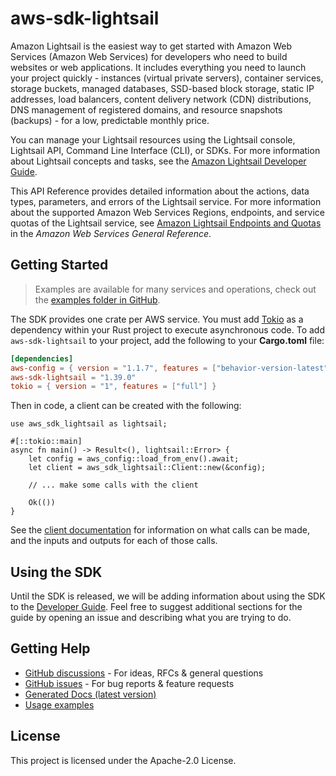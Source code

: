 # aws-sdk-lightsail

Amazon Lightsail is the easiest way to get started with Amazon Web Services (Amazon Web Services) for developers who need to build websites or web applications. It includes everything you need to launch your project quickly - instances (virtual private servers), container services, storage buckets, managed databases, SSD-based block storage, static IP addresses, load balancers, content delivery network (CDN) distributions, DNS management of registered domains, and resource snapshots (backups) - for a low, predictable monthly price.

You can manage your Lightsail resources using the Lightsail console, Lightsail API, Command Line Interface (CLI), or SDKs. For more information about Lightsail concepts and tasks, see the [Amazon Lightsail Developer Guide](https://lightsail.aws.amazon.com/ls/docs/en_us/articles/lightsail-how-to-set-up-access-keys-to-use-sdk-api-cli).

This API Reference provides detailed information about the actions, data types, parameters, and errors of the Lightsail service. For more information about the supported Amazon Web Services Regions, endpoints, and service quotas of the Lightsail service, see [Amazon Lightsail Endpoints and Quotas](https://docs.aws.amazon.com/general/latest/gr/lightsail.html) in the _Amazon Web Services General Reference_.

## Getting Started

> Examples are available for many services and operations, check out the
> [examples folder in GitHub](https://github.com/awslabs/aws-sdk-rust/tree/main/examples).

The SDK provides one crate per AWS service. You must add [Tokio](https://crates.io/crates/tokio)
as a dependency within your Rust project to execute asynchronous code. To add `aws-sdk-lightsail` to
your project, add the following to your **Cargo.toml** file:

```toml
[dependencies]
aws-config = { version = "1.1.7", features = ["behavior-version-latest"] }
aws-sdk-lightsail = "1.39.0"
tokio = { version = "1", features = ["full"] }
```

Then in code, a client can be created with the following:

```rust,no_run
use aws_sdk_lightsail as lightsail;

#[::tokio::main]
async fn main() -> Result<(), lightsail::Error> {
    let config = aws_config::load_from_env().await;
    let client = aws_sdk_lightsail::Client::new(&config);

    // ... make some calls with the client

    Ok(())
}
```

See the [client documentation](https://docs.rs/aws-sdk-lightsail/latest/aws_sdk_lightsail/client/struct.Client.html)
for information on what calls can be made, and the inputs and outputs for each of those calls.

## Using the SDK

Until the SDK is released, we will be adding information about using the SDK to the
[Developer Guide](https://docs.aws.amazon.com/sdk-for-rust/latest/dg/welcome.html). Feel free to suggest
additional sections for the guide by opening an issue and describing what you are trying to do.

## Getting Help

* [GitHub discussions](https://github.com/awslabs/aws-sdk-rust/discussions) - For ideas, RFCs & general questions
* [GitHub issues](https://github.com/awslabs/aws-sdk-rust/issues/new/choose) - For bug reports & feature requests
* [Generated Docs (latest version)](https://awslabs.github.io/aws-sdk-rust/)
* [Usage examples](https://github.com/awslabs/aws-sdk-rust/tree/main/examples)

## License

This project is licensed under the Apache-2.0 License.

